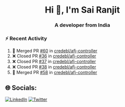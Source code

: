 <h1 align="center">Hi 👋, I'm Sai Ranjit</h1>
<h3 align="center">A developer from India</h3>

### :zap: Recent Activity

<!--START_SECTION:activity-->
1. 🎉 Merged PR [#60](https://github.com/credebl/afj-controller/pull/60) in [credebl/afj-controller](https://github.com/credebl/afj-controller)
2. ❌ Closed PR [#36](https://github.com/credebl/afj-controller/pull/36) in [credebl/afj-controller](https://github.com/credebl/afj-controller)
3. ❌ Closed PR [#37](https://github.com/credebl/afj-controller/pull/37) in [credebl/afj-controller](https://github.com/credebl/afj-controller)
4. ❌ Closed PR [#38](https://github.com/credebl/afj-controller/pull/38) in [credebl/afj-controller](https://github.com/credebl/afj-controller)
5. 🎉 Merged PR [#58](https://github.com/credebl/afj-controller/pull/58) in [credebl/afj-controller](https://github.com/credebl/afj-controller)
<!--END_SECTION:activity-->

## 🌐 Socials:
[![LinkedIn](https://img.shields.io/badge/LinkedIn-%230077B5.svg?logo=linkedin&logoColor=white)](https://linkedin.com/in/sairanjit) [![Twitter](https://img.shields.io/badge/Twitter-%231DA1F2.svg?logo=Twitter&logoColor=white)](https://twitter.com/sairanjit_) 
